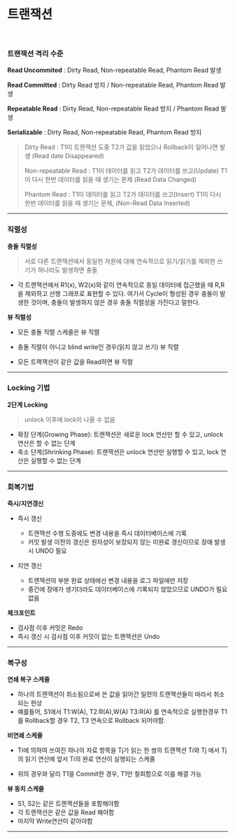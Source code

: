 # 트랜잭션

<br>

### 트랜잭션 격리 수준

**Read Uncommited** : Dirty Read, Non-repeatable Read, Phantom Read 발생

**Read Committed** :  Dirty Read 방지 / Non-repeatable Read, Phantom Read 발생

**Repeatable Read** : Dirty Read, Non-repeatable Read 방지 / Phantom Read 발생

**Serializable** : Dirty Read, Non-repeatable Read, Phantom Read 방지

> Dirty Read : T1이 트랜잭션 도중 T2가 값을 읽었으나 Rollback이 일어나면 발생 (Read date Disappeared)
>
> Non-repeatable Read : T1이 데이터를 읽고 T2가 데이터를 쓰고(Update) T1이 다시 한번 데이터를 읽을 때 생기는 문제 (Read Data Changed)
>
> Phantom Read : T1이 데이터를 읽고 T2가 데이터를 쓰고(Insert) T1이 다시 한번 데이터를 읽을 때 생기는 문제, (Non-Read Data Inserted)

---

### 직렬성

**충돌 직렬성**

> 서로 다른 트랜잭션에서 동일한 자원에 대해 연속적으로 읽기/읽기를 제외한 쓰기가 하나라도 발생하면 충돌

* 각 트랜잭션에서 R1(x), W2(x)와 같이 연속적으로 동일 데이터에 접근했을 때 R,R을 제외하고 선행 그래프로 표현할 수 있다. 여기서 Cycle이 형성된 경우 충돌이 발생한 것이며, 충돌이 발생하지 않은 경우 충돌 직렬성을 가진다고 말한다.

**뷰 직렬성**

* 모든 충돌 직렬 스케줄은 뷰 직렬

* 충돌 직렬이 아니고 blind write인 경우(읽지 않고 쓰기) 뷰 직렬
* 모든 트랙잭션이 같은 값을 Read하면 뷰 직렬

---

### Locking 기법

**2단계 Locking**

> unlock 이후에 lock이 나올 수 없음

- 확장 단계(Growing Phase): 트랜잭션은 새로운 lock 연산만 할 수 있고, unlock 연산은 할 수 없는 단계
- 축소 단계(Shrinking Phase): 트랜잭션은 unlock 연산만 실행할 수 있고, lock 연산은 실행할 수 없는 단계

---

### 회복기법

**즉시/지연갱신**

* 즉시 갱신
  * 트랜잭션 수행 도중에도 변경 내용을 즉시 데이터베이스에 기록
  * 커밋 발생 이전의 갱신은 원자성이 보장되지 않는 미완료 갱신이므로 장애 발생 시 UNDO 필요

* 지연 갱신
  * 트랜잭션의 부분 완료 상태에선 변경 내용을 로그 파일에만 저장
  * 중간에 장애가 생기더라도 데이터베이스에 기록되지 않았으므로 UNDO가 필요 없음

**체크포인트**

* 검사점 이후 커밋은 Redo
* 즉시 갱신 시 검사점 이후 커밋이 없는 트랜잭션은 Undo

---

### 복구성

**연쇄 복구 스케줄**

* 하나의 트랜잭션이 취소됨으로써 쓴 값을 읽어간 일련의 트랜잭션들이 따라서 취소되는 현상
* 예를들어, S1에서 T1:W(A), T2:R(A),W(A) T3:R(A) 를 연속적으로 실행한경우 T1를 Rollback할 경우 T2, T3 연속으로 Rollback 되어야함. 

**비연쇄 스케줄**

* Ti에 의하여 쓰여진 하나의 자료 항목을 Tj가 읽는 한 쌍의 트랜잭션 Ti와 Tj 에서 Tj의 읽기 연산에 앞서 Ti의 완료 연산이 실행되는 스케줄

* 위의 경우와 달리 T1을 Commit한 경우, T1만 철회함으로 이를 해결 가능

**뷰 동치 스케줄**

* S1, S2는 같은 트랜잭션들을 포함해야함
* 각 트랜잭션은 같은 값을 Read 해야함
* 마지막 Write연산이 같아야함

---



